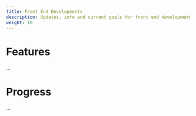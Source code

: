 ```yaml
---
title: Front End Developments
description: Updates, info and current goals for front end development.
weight: 10
---
```


# Features
...

# Progress
...